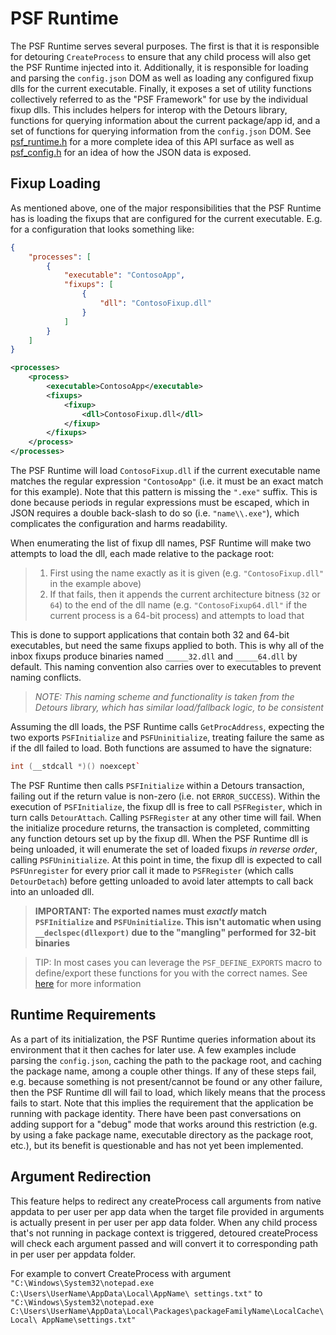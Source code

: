 # PSF Runtime
The PSF Runtime serves several purposes. The first is that it is responsible for detouring `CreateProcess` to ensure that any child process will also get the PSF Runtime injected into it. Additionally, it is responsible for loading and parsing the `config.json` DOM as well as loading any configured fixup dlls for the current executable. Finally, it exposes a set of utility functions collectively referred to as the "PSF Framework" for use by the individual fixup dlls. This includes helpers for interop with the Detours library, functions for querying information about the current package/app id, and a set of functions for querying information from the `config.json` DOM. See [psf_runtime.h](../include/psf_runtime.h) for a more complete idea of this API surface as well as [psf_config.h](../include/psf_config.h) for an idea of how the JSON data is exposed.

## Fixup Loading
As mentioned above, one of the major responsibilities that the PSF Runtime has is loading the fixups that are configured for the current executable. E.g. for a configuration that looks something like:

```json
{
    "processes": [
        {
            "executable": "ContosoApp",
            "fixups": [
                {
                    "dll": "ContosoFixup.dll"
                }
            ]
        }
    ]
}
```

```xml
<processes>
    <process>
        <executable>ContosoApp</executable>
        <fixups>
            <fixup>
                <dll>ContosoFixup.dll</dll>
            </fixup>
        </fixups>
    </process>
</processes>
```

The PSF Runtime will load `ContosoFixup.dll` if the current executable name matches the regular expression `"ContosoApp"` (i.e. it must be an exact match for this example). Note that this pattern is missing the `".exe"` suffix. This is done because periods in regular expressions must be escaped, which in JSON requires a double back-slash to do so (i.e. `"name\\.exe"`), which complicates the configuration and harms readability.

When enumerating the list of fixup dll names, PSF Runtime will make two attempts to load the dll, each made relative to the package root:

> 1. First using the name exactly as it is given (e.g. `"ContosoFixup.dll"` in the example above)
> 1. If that fails, then it appends the current architecture bitness (`32` or `64`) to the end of the dll name (e.g. `"ContosoFixup64.dll"` if the current process is a 64-bit process) and attempts to load that

This is done to support applications that contain both 32 and 64-bit executables, but need the same fixups applied to both. This is why all of the inbox fixups produce binaries named `_____32.dll` and `_____64.dll` by default. This naming convention also carries over to executables to prevent naming conflicts.

> _NOTE: This naming scheme and functionality is taken from the Detours library, which has similar load/fallback logic, to be consistent_

Assuming the dll loads, the PSF Runtime calls `GetProcAddress`, expecting the two exports `PSFInitialize` and `PSFUninitialize`, treating failure the same as if the dll failed to load. Both functions are assumed to have the signature:

```c++
int (__stdcall *)() noexcept`
```

The PSF Runtime then calls `PSFInitialize` within a Detours transaction, failing out if the return value is non-zero (i.e. not `ERROR_SUCCESS`). Within the execution of `PSFInitialize`, the fixup dll is free to call `PSFRegister`, which in turn calls `DetourAttach`. Calling `PSFRegister` at any other time will fail. When the initialize procedure returns, the transaction is completed, committing any function detours set up by the fixup dll. When the PSF Runtime dll is being unloaded, it will enumerate the set of loaded fixups _in reverse order_, calling `PSFUninitialize`. At this point in time, the fixup dll is expected to call `PSFUnregister` for every prior call it made to `PSFRegister` (which calls `DetourDetach`) before getting unloaded to avoid later attempts to call back into an unloaded dll.

> **IMPORTANT: The exported names must _exactly_ match `PSFInitialize` and `PSFUninitialize`. This isn't automatic when using `__declspec(dllexport)` due to the "mangling" performed for 32-bit binaries**

> TIP: In most cases you can leverage the `PSF_DEFINE_EXPORTS` macro to define/export these functions for you with the correct names. See [here](../Authoring.md#fixup-loading) for more information

## Runtime Requirements
As a part of its initialization, the PSF Runtime queries information about its environment that it then caches for later use. A few examples include parsing the `config.json`, caching the path to the package root, and caching the package name, among a couple other things. If any of these steps fail, e.g. because something is not present/cannot be found or any other failure, then the PSF Runtime dll will fail to load, which likely means that the process fails to start. Note that this implies the requirement that the application be running with package identity. There have been past conversations on adding support for a "debug" mode that works around this restriction (e.g. by using a fake package name, executable directory as the package root, etc.), but its benefit is questionable and has not yet been implemented.

## Argument Redirection
This feature helps to redirect any createProcess call arguments from native appdata to per user per app data when the target file provided in arguments is actually present in per user per app data folder. When any child process that's not running in package context is triggered, detoured createProcess will check each argument passed and will convert it to corresponding path in per user per appdata folder. 

For example to convert CreateProcess with argument `"C:\Windows\System32\notepad.exe C:\Users\UserName\AppData\Local\AppName\ settings.txt"` to `"C:\Windows\System32\notepad.exe C:\Users\UserName\AppData\Local\Packages\packageFamilyName\LocalCache\Local\ AppName\settings.txt"`

